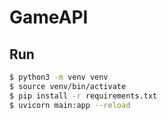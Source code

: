 # GameAPI

## Run
```bash
$ python3 -m venv venv
$ source venv/bin/activate
$ pip install -r requirements.txt
$ uvicorn main:app --reload
```